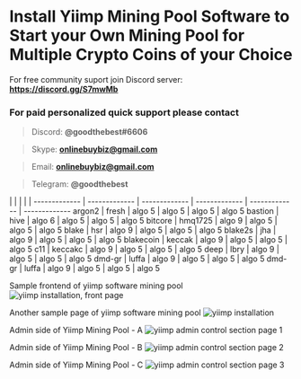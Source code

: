 # Install Yiimp Mining Pool Software to Start your Own Mining Pool for Multiple Crypto Coins of your Choice

For free community suport join Discord server:  **https://discord.gg/S7mwMb**

### For paid personalized quick support please contact

> Discord:      **@goodthebest#6606**

> Skype:        **onlinebuybiz@gmail.com**

> Email:        **onlinebuybiz@gmail.com**

> Telegram:     **@goodthebest**

  |  |  |  |  | 
------------- | ------------- | ------------- | ------------- | ------------- | -------------
argon2  | fresh | algo 5 | algo 5 | algo 5 | algo 5
bastion  | hive | algo 6 | algo 5 | algo 5 | algo 5
bitcore  | hmq1725 | algo 9 | algo 5 | algo 5 | algo 5
blake  | hsr | algo 9 | algo 5 | algo 5 | algo 5
blake2s  | jha | algo 9 | algo 5 | algo 5 | algo 5
blakecoin  | keccak | algo 9 | algo 5 | algo 5 | algo 5
c11  | keccakc | algo 9 | algo 5 | algo 5 | algo 5
deep  | lbry | algo 9 | algo 5 | algo 5 | algo 5
dmd-gr  | luffa | algo 9 | algo 5 | algo 5 | algo 5
dmd-gr  | luffa | algo 9 | algo 5 | algo 5 | algo 5


Sample frontend of yiimp software mining pool
![yiimp installation, front page](https://www.sohowa.com/images/samplepool.jpg)

Another sample page of yiimp software mining pool
![yiimp installation](https://www.sohowa.com/images/samplepool2.jpg)

Admin side of Yiimp Mining Pool - A
![yiimp admin control section page 1](https://www.sohowa.com/images/admin1.jpg)

Admin side of Yiimp Mining Pool - B
![yiimp admin control section page 2](https://www.sohowa.com/images/admin2.jpg)

Admin side of Yiimp Mining Pool - C
![yiimp admin control section page 3](https://www.sohowa.com/images/admin3.jpg)


